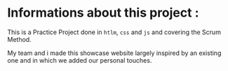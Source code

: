 # Informations about this project :

This is a Practice Project done in `htlm`, `css` and `js` and covering the Scrum Method.

My team and i made this showcase website largely inspired by an existing one and in which we added our personal touches.

